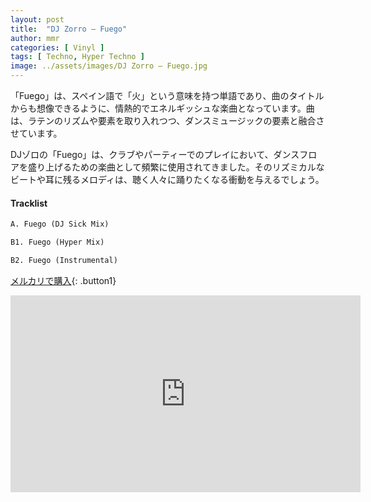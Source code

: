 ```yaml
---
layout: post
title:  "DJ Zorro – Fuego"
author: mmr
categories: [ Vinyl ]
tags: [ Techno, Hyper Techno ]
image: ../assets/images/DJ Zorro – Fuego.jpg
---
```


「Fuego」は、スペイン語で「火」という意味を持つ単語であり、曲のタイトルからも想像できるように、情熱的でエネルギッシュな楽曲となっています。曲は、ラテンのリズムや要素を取り入れつつ、ダンスミュージックの要素と融合させています。

DJゾロの「Fuego」は、クラブやパーティーでのプレイにおいて、ダンスフロアを盛り上げるための楽曲として頻繁に使用されてきました。そのリズミカルなビートや耳に残るメロディは、聴く人々に踊りたくなる衝動を与えるでしょう。

#### Tracklist
```md
A. Fuego (DJ Sick Mix)

B1. Fuego (Hyper Mix)

B2. Fuego (Instrumental)
```

[メルカリで購入](https://jp.mercari.com/item/m80445100076?afid=6142608987){: .button1}

<iframe width="560" height="315" src="https://www.youtube.com/embed/dESaUV6c5Ow?si=t31chRcpKZMwMO3L" title="YouTube video player" frameborder="0" allow="accelerometer; autoplay; clipboard-write; encrypted-media; gyroscope; picture-in-picture; web-share" referrerpolicy="strict-origin-when-cross-origin" allowfullscreen></iframe>